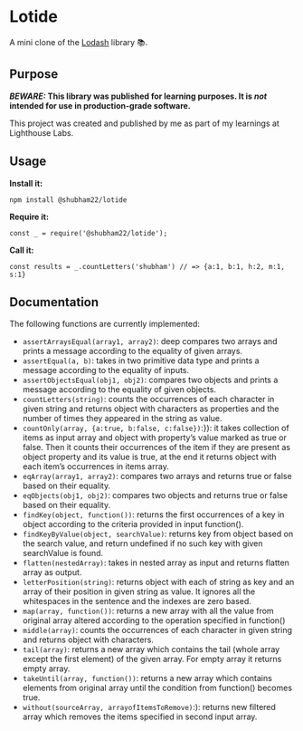 # Lotide

A mini clone of the [Lodash](https://lodash.com) library 📚.

## Purpose

**_BEWARE:_ This library was published for learning purposes. It is _not_ intended for use in production-grade software.**

This project was created and published by me as part of my learnings at Lighthouse Labs.

## Usage

**Install it:**

`npm install @shubham22/lotide`

**Require it:**

`const _ = require('@shubham22/lotide');`

**Call it:**

`const results = _.countLetters('shubham') // => {a:1, b:1, h:2, m:1, s:1}`

## Documentation

The following functions are currently implemented:

- `assertArraysEqual(array1, array2)`: deep compares two arrays and prints a message according to the equality of given arrays.
- `assertEqual(a, b)`: takes in two primitive data type and prints a message according to the equality of inputs.
- `assertObjectsEqual(obj1, obj2)`: compares two objects and prints a message according to the equality of given objects.
- `countLetters(string)`: counts the occurrences of each character in given string and returns object with characters as properties and the number of times they appeared in the string as value.
- `countOnly(array, {a:true, b:false, c:false})`:}): it takes collection of items as input array and object with property’s value marked as true or false. Then it counts their occurrences of the item if they are present as object property and its value is true, at the end it returns object with each item’s occurrences in items array.
- `eqArray(array1, array2)`: compares two arrays and returns true or false based on their equality.
- `eqObjects(obj1, obj2)`: compares two objects and returns true or false based on their equality.
- `findKey(object, function())`: returns the first occurrences of a key in object according to the criteria provided in input function().
- `findKeyByValue(object, searchValue)`: returns key from object based on the search value, and return undefined if no such key with given searchValue is found.
- `flatten(nestedArray)`: takes in nested array as input and returns flatten array as output.
- `letterPosition(string)`: returns object with each of string as key and an array of their position in given string as value. It ignores all the whitespaces in the sentence and the indexes are zero based.
- `map(array, function())`: returns a new array with all the value from original array altered according to the operation specified in function()
- `middle(array)`: counts the occurrences of each character in given string and returns object with characters.
- `tail(array)`: returns a new array which contains the tail (whole array except the first element) of the given array. For empty array it returns empty array.
- `takeUntil(array, function())`: returns a new array which contains elements from original array until the condition from function() becomes true.
- `without(sourceArray, arrayofItemsToRemove)`:): returns new filtered array which removes the items specified in second input array.

